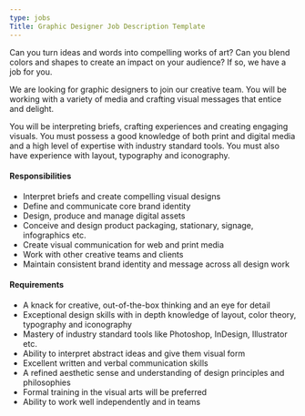 ```yaml
---
type: jobs
Title: Graphic Designer Job Description Template
---
```


Can you turn ideas and words into compelling works of art? Can you blend colors and shapes to create an impact on your audience? If so, we have a job for you.

We are looking for graphic designers to join our creative team. You will be working with a variety of media and crafting visual messages that entice and delight.

You will be interpreting briefs, crafting experiences and creating engaging visuals. You must possess a good knowledge of both print and digital media and a high level of expertise with industry standard tools. You must also have experience with layout, typography and iconography.

#### Responsibilities
 * Interpret briefs and create compelling visual designs
 * Define and communicate core brand identity
 * Design, produce and manage digital assets
 * Conceive and design product packaging, stationary, signage, infographics etc.
 * Create visual communication for web and print media
 * Work with other creative teams and clients
 * Maintain consistent brand identity and message across all design work

#### Requirements
 * A knack for creative, out-of-the-box thinking and an eye for detail
 * Exceptional design skills with in depth knowledge of layout, color theory, typography and iconography
 * Mastery of industry standard tools like Photoshop, InDesign, Illustrator etc.
 * Ability to interpret abstract ideas and give them visual form
 * Excellent written and verbal communication skills
 * A refined aesthetic sense and understanding of design principles and philosophies
 * Formal training in the visual arts will be preferred
 * Ability to work well independently and in teams